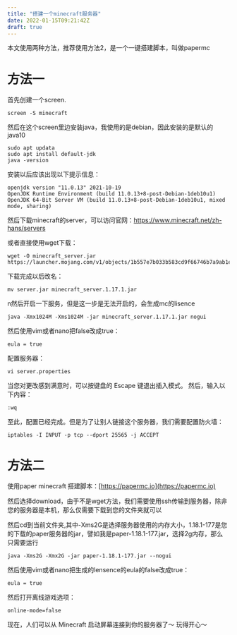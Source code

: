 ```yaml
---
title: "搭建一个minecraft服务器"
date: 2022-01-15T09:21:42Z
draft: true
---
```


本文使用两种方法，推荐使用方法2，是一个一键搭建脚本，叫做papermc

# 方法一
首先创建一个screen.
```
screen -S minecraft
```

然后在这个screen里边安装java，我使用的是debian，因此安装的是默认的java10
```
sudo apt updata
sudo apt install default-jdk
java -version
```

安装以后应该出现以下提示信息：
```
openjdk version "11.0.13" 2021-10-19
OpenJDK Runtime Environment (build 11.0.13+8-post-Debian-1deb10u1)
OpenJDK 64-Bit Server VM (build 11.0.13+8-post-Debian-1deb10u1, mixed mode, sharing)
```
然后下载minecraft的server，可以访问官网：https://www.minecraft.net/zh-hans/servers

或者直接使用wget下载：
```
wget -O minecraft_server.jar https://launcher.mojang.com/v1/objects/1b557e7b033b583cd9f66746b7a9ab1ec1673ced/server.jar
```

下载完成以后改名：
```
mv server.jar minecraft_server.1.17.1.jar
```

n然后开启一下服务，但是这一步是无法开启的，会生成mc的lisence
```
java -Xmx1024M -Xms1024M -jar minecraft_server.1.17.1.jar nogui
```

然后使用vim或者nano把false改成true：
```
eula = true
```
配置服务器：
```
vi server.properties
```
当您对更改感到满意时，可以按键盘的 Escape 键退出插入模式。 然后，输入以下内容：
```
:wq
```

至此，配置已经完成。但是为了让别人链接这个服务器，我们需要配置防火墙：
```
iptables -I INPUT -p tcp --dport 25565 -j ACCEPT
```


# 方法二

使用paper minecraft 搭建脚本：[https://papermc.io](https://papermc.io)

然后选择download，由于不是wget方法，我们需要使用ssh传输到服务器，除非您的服务器是本机，那么仅需要下载到您的文件夹就可以

然后cd到当前文件夹,其中-Xms2G是选择服务器使用的内存大小，1.18.1-177是您的下载的paper服务器的jar，譬如我是paper-1.18.1-177.jar，选择2g内存，那么
只需要运行
```
java -Xms2G -Xmx2G -jar paper-1.18.1-177.jar --nogui
```
然后使用vim或者nano把生成的lensence的eula的false改成true：
```
eula = true
```
然后打开离线游戏选项：
```
online-mode=false
```

现在，人们可以从 Minecraft 启动屏幕连接到你的服务器了～
玩得开心～
